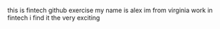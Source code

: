  this is fintech github exercise
my name is alex
im from 
virginia
work in fintech
i find it the very exciting
